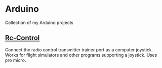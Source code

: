 # Arduino
Collection of my Arduino projects

## [Rc-Control](Rc-Control/Rc-Control.md)
Connect the radio control transmitter trainer port as a computer joystick.
Works for flight simulators and other programs supporting a joystick.
Uses pro micro.
